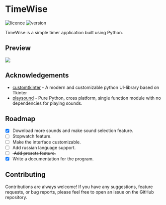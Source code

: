 # TimeWise
![licence](https://img.shields.io/badge/License-MIT-green.svg)
![version](https://img.shields.io/badge/Version-0.4_beta-blue)

TimeWise is a simple timer application built using Python.

## Preview
<img src='https://media.discordapp.net/attachments/1160587020163366912/1206183156760322078/image.png?ex=65db149a&is=65c89f9a&hm=b432048c27d74120d03f5cd866a338e366e43fb865dc43aaa445fd9041202674&=&format=webp&quality=lossless'></img>

## Acknowledgements
 - [customtkinter](https://github.com/TomSchimansky/CustomTkinter) - A modern and customizable python UI-library based on Tkinter 
 - [playsound](https://github.com/TaylorSMarks/playsound) - Pure Python, cross platform, single function module with no dependencies for playing sounds. 

## Roadmap
 - [x] Download more sounds and make sound selection feature.
 - [ ] Stopwatch feature.
 - [ ] Make the interface customizable.
 - [ ] Add russian language support.
 - [ ] <s> Add presets feature. </s>
 - [x] Write a documentation for the program.

## Contributing
Contributions are always welcome! If you have any suggestions, feature requests, or bug reports, please feel free to open an issue on the GitHub repository.
